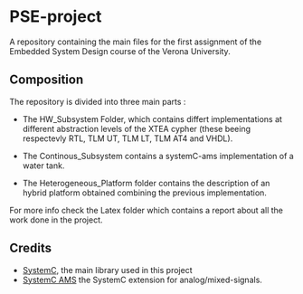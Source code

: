 # PSE-project
A repository containing the main files for the first assignment of the Embedded System Design course of the Verona University.

## Composition
The repository is divided into three main parts :

* The HW_Subsystem Folder, which contains differt implementations at different abstraction levels of the XTEA cypher (these beeing respectevly RTL, TLM UT, TLM LT, TLM AT4 and VHDL).

* The Continous_Subsystem contains a systemC-ams implementation of a water tank. 

* The Heterogeneous_Platform folder contains the description of an hybrid platform obtained combining the previous implementation.


For more info check the Latex folder which contains a report about all the work done in the project.

## Credits
* [SystemC](https://www.accellera.org/downloads/standards/systemc), the main library used in this project
* [SystemC AMS](https://www.accellera.org/community/systemc/about-systemc-ams) the SystemC extension for analog/mixed-signals.
